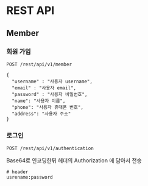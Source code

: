 # REST API

## Member

### 회원 가입

```
POST /rest/api/v1/member
```

```
{
  "username" : "사용자 username",
  "email" : "사용자 email",
  "password" : "사용자 비밀번호",
  "name": "사용자 이름",
  "phone": "사용자 휴대폰 번호",
  "address": "사용자 주소"
}
```

### 로그인

```
POST /rest/api/v1/authentication 
```

Base64로 인코딩한뒤 헤더의 Authorization 에 담아서 전송

```
# header
usrename:password
```